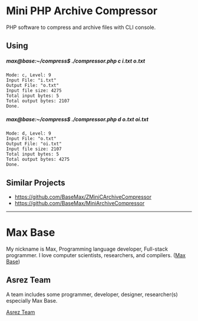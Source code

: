 # Mini PHP Archive Compressor

PHP software to compress and archive files with CLI console.

## Using

##### max@base:~/compress$ ./compressor.php c i.txt o.txt

```
Mode: c, Level: 9
Input File: "i.txt"
Output File: "o.txt"
Input file size: 4275
Total input bytes: 5
Total output bytes: 2107
Done.
```

##### max@base:~/compress$ ./compressor.php d o.txt  oi.txt

```
Mode: d, Level: 9
Input File: "o.txt"
Output File: "oi.txt"
Input file size: 2107
Total input bytes: 5
Total output bytes: 4275
Done.
```

## Similar Projects

- https://github.com/BaseMax/ZMiniCArchiveCompressor
- https://github.com/BaseMax/MiniArchiveCompressor

---------

# Max Base

My nickname is Max, Programming language developer, Full-stack programmer. I love computer scientists, researchers, and compilers. ([Max Base](https://maxbase.org/))

## Asrez Team

A team includes some programmer, developer, designer, researcher(s) especially Max Base.

[Asrez Team](https://www.asrez.com/)
